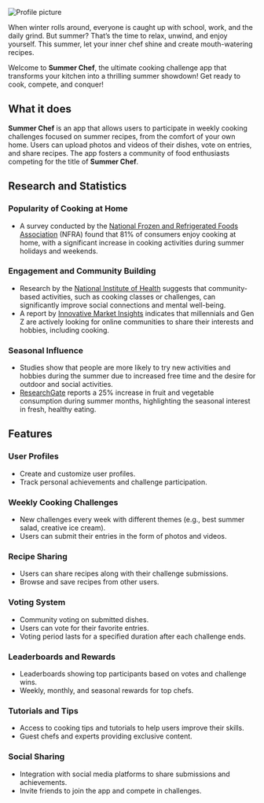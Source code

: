 ![Profile picture](https://github.com/user-attachments/assets/4deee0f8-be69-4668-a554-d2f47355cfe7)

When winter rolls around, everyone is caught up with school, work, and the daily grind. But summer? That’s the time to relax, unwind, and enjoy yourself. This summer, let your inner chef shine and create mouth-watering recipes. 

Welcome to **Summer Chef**, the ultimate cooking challenge app that transforms your kitchen into a thrilling summer showdown! Get ready to cook, compete, and conquer!

## What it does
**Summer Chef** is an app that allows users to participate in weekly cooking challenges focused on summer recipes, from the comfort of your own home. Users can upload photos and videos of their dishes, vote on entries, and share recipes. The app fosters a community of food enthusiasts competing for the title of **Summer Chef**.

## Research and Statistics

### Popularity of Cooking at Home
- A survey conducted by the [National Frozen and Refrigerated Foods Association](https://nfraweb.org/survey-reveals-81-of-consumers-now-cook-more-than-half-of-their-meals-at-home/) (NFRA) found that 81% of consumers enjoy cooking at home, with a significant increase in cooking activities during summer holidays and weekends.

### Engagement and Community Building
- Research by the [National Institute of Health](https://www.ncbi.nlm.nih.gov/pmc/articles/PMC5862744/) suggests that community-based activities, such as cooking classes or challenges, can significantly improve social connections and mental well-being.
- A report by [Innovative Market Insights](https://www.innovamarketinsights.com/trends/gen-z-lifestyles/) indicates that millennials and Gen Z are actively looking for online communities to share their interests and hobbies, including cooking.

### Seasonal Influence
- Studies show that people are more likely to try new activities and hobbies during the summer due to increased free time and the desire for outdoor and social activities.
- [ResearchGate](https://www.researchgate.net/figure/Produce-consumption-varies-by-season-In-summer-when-fruits-and-vegetables-are-grown-in_fig8_260717497) reports a 25% increase in fruit and vegetable consumption during summer months, highlighting the seasonal interest in fresh, healthy eating.

## Features

### User Profiles
- Create and customize user profiles.
- Track personal achievements and challenge participation.

### Weekly Cooking Challenges
- New challenges every week with different themes (e.g., best summer salad, creative ice cream).
- Users can submit their entries in the form of photos and videos.

### Recipe Sharing
- Users can share recipes along with their challenge submissions.
- Browse and save recipes from other users.

### Voting System
- Community voting on submitted dishes.
- Users can vote for their favorite entries.
- Voting period lasts for a specified duration after each challenge ends.

### Leaderboards and Rewards
- Leaderboards showing top participants based on votes and challenge wins.
- Weekly, monthly, and seasonal rewards for top chefs.

### Tutorials and Tips
- Access to cooking tips and tutorials to help users improve their skills.
- Guest chefs and experts providing exclusive content.

### Social Sharing
- Integration with social media platforms to share submissions and achievements.
- Invite friends to join the app and compete in challenges.
